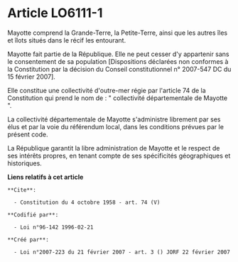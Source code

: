 # Article LO6111-1

Mayotte comprend la Grande-Terre, la Petite-Terre, ainsi que les autres îles et îlots situés dans le récif les entourant. 

Mayotte fait partie de la République. Elle ne peut cesser d'y appartenir sans le consentement de sa population [Dispositions
déclarées non conformes à la Constitution par la décision du Conseil constitutionnel n° 2007-547 DC du 15 février 2007]. 

Elle constitue une collectivité d'outre-mer régie par l'article 74 de la Constitution qui prend le nom de : " collectivité
départementale de Mayotte ". 

La collectivité départementale de Mayotte s'administre librement par ses élus et par la voie du référendum local, dans les
conditions prévues par le présent code. 

La République garantit la libre administration de Mayotte et le respect de ses intérêts propres, en tenant compte de ses
spécificités géographiques et historiques.

**Liens relatifs à cet article**

	**Cite**:

	  - Constitution du 4 octobre 1958 - art. 74 (V)

	**Codifié par**:

	  - Loi n°96-142 1996-02-21

	**Créé par**:

	  - Loi n°2007-223 du 21 février 2007 - art. 3 () JORF 22 février 2007
